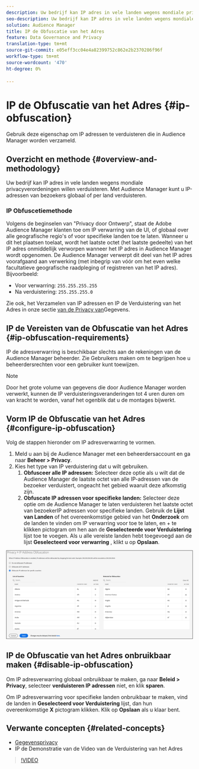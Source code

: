 ```yaml
---
description: Uw bedrijf kan IP adres in vele landen wegens mondiale privacyverordeningen willen verduisteren. Met Audience Manager kunt u IP-adressen van bezoekers globaal of per land verduisteren.
seo-description: Uw bedrijf kan IP adres in vele landen wegens mondiale privacyverordeningen willen verduisteren. Met Audience Manager kunt u IP-adressen van bezoekers globaal of per land verduisteren.
solution: Audience Manager
title: IP de Obfuscatie van het Adres
feature: Data Governance and Privacy
translation-type: tm+mt
source-git-commit: e05eff3cc04e4a82399752c862e2b2370286f96f
workflow-type: tm+mt
source-wordcount: '470'
ht-degree: 0%

---
```



# IP de Obfuscatie van het Adres {#ip-obfuscation}

Gebruik deze eigenschap om IP adressen te verduisteren die in Audience Manager worden verzameld.

## Overzicht en methode {#overview-and-methodology}

Uw bedrijf kan IP adres in vele landen wegens mondiale privacyverordeningen willen verduisteren. Met Audience Manager kunt u IP-adressen van bezoekers globaal of per land verduisteren.

### IP Obfuscetiemethode

Volgens de beginselen van &quot;Privacy door Ontwerp&quot;, staat de Adobe Audience Manager klanten toe om IP verwarring van de UI, of globaal over alle geografische regio&#39;s of voor specifieke landen toe te laten. Wanneer u dit het plaatsen toelaat, wordt het laatste octet (het laatste gedeelte) van het IP adres onmiddellijk verworpen wanneer het IP adres in Audience Manager wordt opgenomen. De Audience Manager verwerpt dit deel van het IP adres voorafgaand aan verwerking (met inbegrip van vóór om het even welke facultatieve geografische raadpleging of registreren van het IP adres). Bijvoorbeeld:

* Voor verwarring: `255.255.255.255`
* Na verduistering: `255.255.255.0`

Zie ook, het Verzamelen van IP adressen en IP de Verduistering van het Adres in onze sectie [van de Privacy van](/help/using/overview/data-security-and-privacy/data-privacy.md)Gegevens.

## IP de Vereisten van de Obfuscatie van het Adres {#ip-obfuscation-requirements}

IP de adresverwarring is beschikbaar slechts aan de rekeningen van de Audience Manager beheerder. Zie Gebruikers [](/help/using/features/administration/administration-overview.md#create-users) maken om te begrijpen hoe u beheerdersrechten voor een gebruiker kunt toewijzen.

>[!NOTE]
>
> Door het grote volume van gegevens die door Audience Manager worden verwerkt, kunnen de IP verduisteringsveranderingen tot 4 uren duren om van kracht te worden, vanaf het ogenblik dat u de montages bijwerkt.

## Vorm IP de Obfuscatie van het Adres {#configure-ip-obfuscation}

Volg de stappen hieronder om IP adresverwarring te vormen.

1. Meld u aan bij de Audience Manager met een beheerdersaccount en ga naar **Beheer > Privacy**.
2. Kies het type van IP verduistering dat u wilt gebruiken.
   1. **Obfusceer alle IP adressen:** Selecteer deze optie als u wilt dat de Audience Manager de laatste octet van alle IP-adressen van de bezoeker verduistert, ongeacht het gebied waaruit deze afkomstig zijn.
   2. **Obfuscate IP adressen voor specifieke landen:** Selecteer deze optie om de Audience Manager te laten verduisteren het laatste octet van bezoekerIP adressen voor specifieke landen. Gebruik de **Lijst van Landen** of het overeenkomstige gebied van het **Onderzoek** om de landen te vinden om IP verwarring voor toe te laten, en + te klikken pictogram om hen aan de **Geselecteerde voor Verduistering** lijst toe te voegen. Als u alle vereiste landen hebt toegevoegd aan de lijst **Geselecteerd voor verwarring** , klikt u op **Opslaan**.

![](assets/ip-obfuscation.png)

## IP de Obfuscatie van het Adres onbruikbaar maken {#disable-ip-obfuscation}

Om IP adresverwarring globaal onbruikbaar te maken, ga naar **Beleid > Privacy**, selecteer **verduisteren IP adressen** niet, en klik **sparen**.

Om IP adresverwarring voor specifieke landen onbruikbaar te maken, vind de landen in **Geselecteerd voor Verduistering** lijst, dan hun overeenkomstige **X** pictogram klikken. Klik op **Opslaan** als u klaar bent.

## Verwante concepten {#related-concepts}

* [Gegevensprivacy](/help/using/overview/data-security-and-privacy/data-privacy.md)
* IP de Demonstratie van de Video van de Verduistering van het Adres
>[!VIDEO](https://video.tv.adobe.com/v/27218/)

